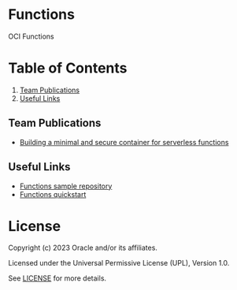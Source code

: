 # Functions
 
OCI Functions

 
# Table of Contents
 
1. [Team Publications](#team-publications)
2. [Useful Links](#useful-links)
 
## Team Publications

- [Building a minimal and secure container for serverless functions](https://medium.com/@comes94/building-a-minimal-and-secure-container-for-serverless-functions-with-micronaut-and-graalvm-4765da26e6a8)
 

## Useful Links

- [Functions sample repository](https://github.com/oracle-samples/oracle-functions-samples)
- [Functions quickstart](https://docs.oracle.com/en-us/iaas/Content/Functions/Tasks/functionsquickstartguidestop.htm)

 
# License
 
Copyright (c) 2023 Oracle and/or its affiliates.
 
Licensed under the Universal Permissive License (UPL), Version 1.0.

See [LICENSE](https://github.com/oracle-devrel/technology-engineering/blob/main/application-development/cloud-native/approach-workshop/LICENSE) for more details.
